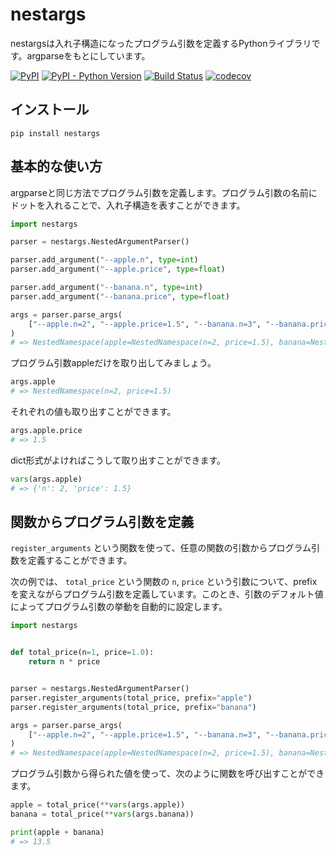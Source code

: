 # nestargs

nestargsは入れ子構造になったプログラム引数を定義するPythonライブラリです。argparseをもとにしています。

[![PyPI](https://img.shields.io/pypi/v/nestargs.svg)](https://pypi.org/project/nestargs/)
[![PyPI - Python Version](https://img.shields.io/pypi/pyversions/nestargs.svg)](https://pypi.org/project/nestargs/)
[![Build Status](https://travis-ci.com/speg03/nestargs.svg?branch=master)](https://travis-ci.com/speg03/nestargs)
[![codecov](https://codecov.io/gh/speg03/nestargs/branch/master/graph/badge.svg)](https://codecov.io/gh/speg03/nestargs)

## インストール

```
pip install nestargs
```

## 基本的な使い方

argparseと同じ方法でプログラム引数を定義します。プログラム引数の名前にドットを入れることで、入れ子構造を表すことができます。

```python
import nestargs

parser = nestargs.NestedArgumentParser()

parser.add_argument("--apple.n", type=int)
parser.add_argument("--apple.price", type=float)

parser.add_argument("--banana.n", type=int)
parser.add_argument("--banana.price", type=float)

args = parser.parse_args(
    ["--apple.n=2", "--apple.price=1.5", "--banana.n=3", "--banana.price=3.5"]
)
# => NestedNamespace(apple=NestedNamespace(n=2, price=1.5), banana=NestedNamespace(n=3, price=3.5))
```

プログラム引数appleだけを取り出してみましょう。

```python
args.apple
# => NestedNamespace(n=2, price=1.5)
```

それぞれの値も取り出すことができます。

```python
args.apple.price
# => 1.5
```

dict形式がよければこうして取り出すことができます。

```python
vars(args.apple)
# => {'n': 2, 'price': 1.5}
```

## 関数からプログラム引数を定義

`register_arguments` という関数を使って、任意の関数の引数からプログラム引数を定義することができます。

次の例では、 `total_price` という関数の `n`, `price` という引数について、prefixを変えながらプログラム引数を定義しています。このとき、引数のデフォルト値によってプログラム引数の挙動を自動的に設定します。

```python
import nestargs


def total_price(n=1, price=1.0):
    return n * price


parser = nestargs.NestedArgumentParser()
parser.register_arguments(total_price, prefix="apple")
parser.register_arguments(total_price, prefix="banana")

args = parser.parse_args(
    ["--apple.n=2", "--apple.price=1.5", "--banana.n=3", "--banana.price=3.5"]
)
# => NestedNamespace(apple=NestedNamespace(n=2, price=1.5), banana=NestedNamespace(n=3, price=3.5))
```

プログラム引数から得られた値を使って、次のように関数を呼び出すことができます。

```python
apple = total_price(**vars(args.apple))
banana = total_price(**vars(args.banana))

print(apple + banana)
# => 13.5
```
